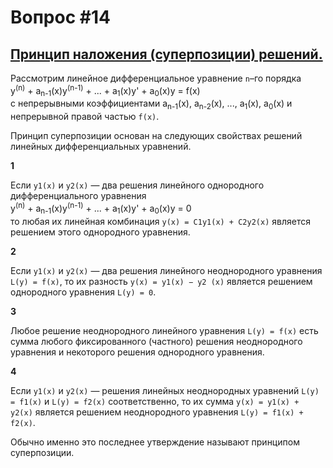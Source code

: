 # Вопрос #14

## [Принцип наложения (суперпозиции) решений.](http://twt.mpei.ac.ru/math/ode/odelin/ODElin_06020000.html)

Рассмотрим линейное дифференциальное уравнение `n`–го порядка<br>
y<sup>(n)</sup> + a<sub>n-1</sub>(x)y<sup>(n-1)</sup> + ... + a<sub>1</sub>(x)y' + a<sub>0</sub>(x)y = f(x)<br>
с непрерывными коэффициентами a<sub>n-1</sub>(x), a<sub>n-2</sub>(x), ..., a<sub>1</sub>(x), a<sub>0</sub>(x) и непрерывной правой частью `f(x)`.

Принцип суперпозиции основан на следующих свойствах решений линейных дифференциальных уравнений.

**1**

Если `y1(x)` и `y2(x)` — два решения линейного однородного дифференциального уравнения<br>
y<sup>(n)</sup> + a<sub>n-1</sub>(x)y<sup>(n-1)</sup> + ... + a<sub>1</sub>(x)y' + a<sub>0</sub>(x)y = 0<br>
то любая их линейная комбинация `y(x) = C1y1(x) + C2y2(x)` является решением этого однородного уравнения.

**2**

 Если `y1(x)` и `y2(x)` — два решения линейного неоднородного уравнения `L(y) = f(x)`, то их разность `y(x) = y1(x) − y2 (x)` является решением однородного уравнения `L(y) = 0`.

**3**

Любое решение неоднородного линейного уравнения `L(y) = f(x)` есть сумма любого фиксированного (частного) решения неоднородного уравнения и некоторого решения однородного уравнения.

**4**

Если `y1(x)` и `y2(x)` — решения линейных неоднородных уравнений `L(y) = f1(x)` и `L(y) = f2(x)` соответственно, то их сумма `y(x) = y1(x) + y2(x)` является решением неоднородного уравнения `L(y) = f1(x) + f2(x)`.

Обычно именно это последнее утверждение называют принципом суперпозиции.
